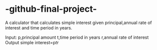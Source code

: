 # -github-final-project-
A calculator that calculates simple interest given principal,annual rate of interest and time period in years.

Input:
    p,principal amount
    t,time period in years
    r,annual rate of interest
Output
    simple interest=p*t*r
